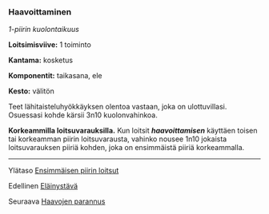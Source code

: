 ### Haavoittaminen

*1-piirin kuolontaikuus*

**Loitsimisviive:** 1 toiminto

**Kantama:** kosketus

**Komponentit:** taikasana, ele

**Kesto:** välitön

Teet lähitaisteluhyökkäyksen olentoa vastaan, joka on ulottuvillasi.
Osuessasi kohde kärsii 3n10 kuolonvahinkoa.

**Korkeammilla loitsuvarauksilla.** Kun loitsit ***haavoittamisen***
käyttäen toisen tai korkeamman piirin loitsuvarausta, vahinko
nousee 1n10 jokaista loitsuvarauksen piiriä kohden, joka on
ensimmäistä piiriä korkeammalla.

----

Ylätaso [Ensimmäisen piirin loitsut](1_piirin_loitsut.md)

Edellinen [Eläinystävä](Eläinystävä.md)

Seuraava [Haavojen parannus](Haavojen_parannus.md)
